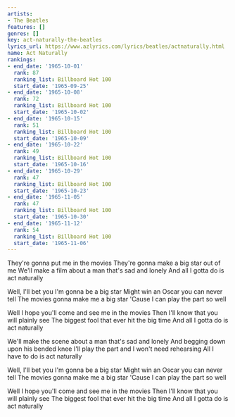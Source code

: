 ```yaml
---
artists:
- The Beatles
features: []
genres: []
key: act-naturally-the-beatles
lyrics_url: https://www.azlyrics.com/lyrics/beatles/actnaturally.html
name: Act Naturally
rankings:
- end_date: '1965-10-01'
  rank: 87
  ranking_list: Billboard Hot 100
  start_date: '1965-09-25'
- end_date: '1965-10-08'
  rank: 72
  ranking_list: Billboard Hot 100
  start_date: '1965-10-02'
- end_date: '1965-10-15'
  rank: 51
  ranking_list: Billboard Hot 100
  start_date: '1965-10-09'
- end_date: '1965-10-22'
  rank: 49
  ranking_list: Billboard Hot 100
  start_date: '1965-10-16'
- end_date: '1965-10-29'
  rank: 47
  ranking_list: Billboard Hot 100
  start_date: '1965-10-23'
- end_date: '1965-11-05'
  rank: 47
  ranking_list: Billboard Hot 100
  start_date: '1965-10-30'
- end_date: '1965-11-12'
  rank: 54
  ranking_list: Billboard Hot 100
  start_date: '1965-11-06'
---
```


They're gonna put me in the movies
They're gonna make a big star out of me
We'll make a film about a man that's sad and lonely
And all I gotta do is act naturally

Well, I'll bet you I'm gonna be a big star
Might win an Oscar you can never tell
The movies gonna make me a big star
'Cause I can play the part so well

Well I hope you'll come and see me in the movies
Then I'll know that you will plainly see
The biggest fool that ever hit the big time
And all I gotta do is act naturally

We'll make the scene about a man that's sad and lonely
And begging down upon his bended knee
I'll play the part and I won't need rehearsing
All I have to do is act naturally

Well, I'll bet you I'm gonna be a big star
Might win an Oscar you can never tell
The movies gonna make me a big star
'Cause I can play the part so well

Well I hope you'll come and see me in the movies
Then I'll know that you will plainly see
The biggest fool that ever hit the big time
And all I gotta do is act naturally



